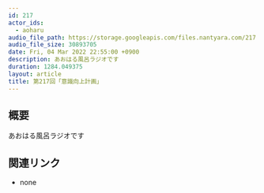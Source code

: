 ```yaml
---
id: 217
actor_ids:
  - aoharu
audio_file_path: https://storage.googleapis.com/files.nantyara.com/217.mp3
audio_file_size: 30893705
date: Fri, 04 Mar 2022 22:55:00 +0900
description: あおはる風呂ラジオです
duration: 1284.049375
layout: article
title: 第217回「意識向上計画」
---
```

## 概要

あおはる風呂ラジオです

## 関連リンク

* none
